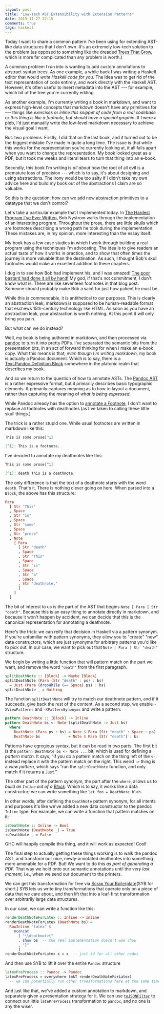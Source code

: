 ```yaml
---
layout: post
title: "Low-Tech AST Extensibility with Extension Patterns"
date: 2019-11-27 22:15
comments: true
tags: haskell
---
```


Today I want to share a common pattern I've been using for extending AST-like
data structures that I don't own. It's an extremely low-tech solution to the
problem (as opposed to something like the dreaded [Trees That Grow][ttg], which
is more far complicated than any problem is worth.)

[ttg]: https://www.microsoft.com/en-us/research/uploads/prod/2016/11/trees-that-grow.pdf

A common problem I run into is wanting to add custom annotations to abstract
syntax trees. As one example, a while back I was writing a Haskell editor that
would *write Haskell code for you.* The idea was to get rid of the text
representation of code entirely, and work directly with the Haskell AST.
However, it's often useful to insert metadata into the AST --- for example,
which bit of the tree you're currently editing.

As another example, I'm currently writing a book in markdown, and want to
express high-level concepts that markdown doesn't have any primitives for ---
things like *exercises* or *inline this snippet of code from a real codebase* or
*this thing is like a footnote, but should have a special graphic.* If I were a
pleb, I'd just manually write the low-level markdown necessary to achieve the
visual goal I want.

But: two problems. Firstly, I did that on the last book, and it turned out to be
the biggest mistake I've made in quite a long time. The issue is that while this
works for the representation you're currently looking at, it all falls apart
when you want to change the representation. My book looked great as a PDF, but
it took me weeks and literal tears to turn that thing into an e-book.

Secondly, this book I'm writing is *all about* how the root of all evil is a
premature loss of precision --- which is to say, it's about designing and using
abstractions. The irony would be too salty if I didn't take my own advice here
and build my book out of the abstractions I claim are so valuable.

So this is the question: how can we add new abstraction primitives to a datatype
that we don't control?

Let's take a particular example that I implemented today. In [The Hardest
Program I've Ever Written][dartfmt], Bob Nystrom walks through the
implementation of an interesting program. Throughout the prose, there are little
skulls which are footnotes describing a wrong path he took during the
implementation. These mistakes are, in my opinion, more interesting than the
essay itself.

[dartfmt]: http://journal.stuffwithstuff.com/2015/09/08/the-hardest-program-ive-ever-written/

My book has a few case studies in which I work through building a real program
using the techniques I'm advocating. The idea is to give readers an actual taste
of how it works in practice, and to show that often times the journey is more
valuable than the destination. As such, I thought Bob's skull footnotes would
make an excellent addition to these chapters.

I dug in to see how Bob had implement his, and I was amazed! [The poor bastard
had done it all by hand!][source] My god, if that's not commitment, I don't know
what is. There are like seventeen footnotes in that blog post. Someone should
probably make Bob a saint for just how patient he must be.

[source]: https://raw.githubusercontent.com/munificent/journal/master/_posts/2015-09-08-the-hardest-program-ive-ever-written.md

While this is commendable, it is antithetical to our purposes. This is clearly
an abstraction leak; markdown is supposed to be human-readable format that
eschews 15th-century technology like HTML. As soon as you have an abstraction
leak, your abstraction is worth nothing. At this point it will only bring you
pain.

But what can we do instead?

Well, my book is being authored in markdown, and then processed via
[pandoc][pandoc] to turn it into pretty PDFs. I've separated the semantic bits
from the presentation bits, in an act of forward thinking for when I make an
e-book copy. What this means is that, *even though I'm writing markdown,* my
book is actually a Pandoc document. Which is to say, there is a
[Text.Pandoc.Definition.Block][block] somewhere in the platonic realm that
describes my book.

[pandoc]: https://pandoc.org/
[block]: https://hackage.haskell.org/package/pandoc-types-1.17.6.1/docs/Text-Pandoc-Definition.html#t:Block

And so we return to the question of how to annotate ASTs. The [Pandoc
AST][block] is a rather expressive format, but it primarily describes basic
typographic elements. It primarily captures meaning as to how to layout a
document, rather than capturing the meaning of *what is being expressed.*

While Pandoc already has the option to [annotate a Footnote][footnote], I don't
want to replace all footnotes with deathnotes (as I've taken to calling these
little skull things.)

[footnote]: https://hackage.haskell.org/package/pandoc-types-1.17.6.1/docs/Text-Pandoc-Definition.html#t:Inline

The trick is a rather stupid one. While usual footnotes are written in markdown
like this:

```markdown
This is some prose[^1]

[^1]: This is a footnote.
```

I've decided to annotate my deathnotes like this:

```markdown
This is some prose[^1]

[^1]: death This is a deathnote.
```

The only difference is that the text of a deathnote starts with the word
`death`. That's it. There is nothing clever going on here. When parsed into a
`Block`, the above has this structure:

```haskell
Para
  [ Str "This"
  , Space
  , Str "is"
  , Space
  , Str "some"
  , Space
  , Str "prose"
  , Note
    [ Para
      [ Str "death"
      , Space
      , Str "This"
      , Space
      , Str "is"
      , Space
      , Str "a"
      , Space
      , Str "deathnote."
      ]
    ]
  ]
```

The bit of interest to us is the part of the AST that begins `Note [ Para [ Str
"death"`. Because this is an easy thing to annotate directly in markdown, and
because it won't happen by accident, we can decide that this is the canonical
representation for annotating a deathnote.

Here's the trick: we can reify that decision in Haskell via a pattern synonym.
If you're unfamiliar with pattern synonyms, they allow you to "create" "new"
data constructors, which are just synonyms for arbitrary patterns you'd like to
pick out. In our case, we want to pick out that `Note [ Para [ Str "death"`
structure.

We begin by writing a little function that will pattern match on the part we
want, and remove the word `"death"` from the first paragraph.

```haskell
splitDeathNote :: [Block] -> Maybe [Block]
splitDeathNote (Para (Str "death" : ps) : bs)
  = Just (Para (dropWhile (== Space) ps) : bs)
splitDeathNote _ = Nothing
```

The function `splitDeathNote` will try to match our deathnote pattern, and if it
succeeds, give back the rest of the content. As a second step, we enable
`-XViewPatterns` and `-XPatternSynonyms` and write a pattern:

```haskell
pattern DeathNote :: [Block] -> Inline
pattern DeathNote bs <- Note (splitDeathNote -> Just bs)
  where
    DeathNote (Para ps : bs) = Note $ Para (Str "death" : Space : ps) : bs
    DeathNote bs             = Note $ Para [Str "death"] : bs
```

Patterns have egregious syntax, but it can be read in two parts. The first bit
is the `pattern DeathNote bs <- Note ...` bit, which is used for defining a
*pattern match.* It says, "if you do a pattern match on the thing left of the
`<-`, instead replace it with the pattern match on the right. This weird `->`
thing is a *view pattern,* which says "run the `splitDeathNote` function, and
only match if it returns a `Just`."

The other part of the pattern synonym, the part after the `where`, allows us to
*build an `Inline` out of a [Block].* Which is to say, it works like a data
constructor; we can write something like `let foo = DeathNote blah`.

In other words, after defining the `DeathNote` pattern synonym, for all intents
and purposes it's like we've added a new data constructor to the pandoc `Inline`
type. For example, we can write a function that pattern matches on it:

```haskell
isDeathNote :: Inline -> Bool
isDeathNote (DeathNote _) = True
isDeathNote _ = False
```

GHC will happily compile this thing, and it will work as expected! Cool!

The final step to actually getting these things working is to walk the pandoc
AST, and transform our nice, newly-annotated deathnotes into something more
amenable for a PDF. But! We want to do this *as part of generating a PDF.* That
way we hold onto our semantic annotations until the *very last moment,* i.e.,
when we send our document to the printers.

We can get this transformation for free via [Scrap Your Boilerplate][syb](SYB
for short.) SYB lets us write tiny transformations that operate only on a piece
of data that we care about, and then lift that into a leaf-first transformation
over arbitrarily large data structures.

[syb]: https://www.stackage.org/lts-14.16/package/syb-0.7.1

In our case, we can write a function like this:

```haskell
renderDeathNoteForLatex :: Inline -> Inline
renderDeathNoteForLatex (DeathNote bs) =
  RawInline "latex" $
    mconcat
      [ "\\deathnote{"
      , show bs  -- the real implementation doesn't use show
      , "}"
      ]
renderDeathNoteForLatex x = x  -- just id for all other nodes
```

And then use SYB to lift it over the entire `Pandoc` structure

```haskell
latexPreProcess :: Pandoc -> Pandoc
latexPreProcess = everywhere (mkT renderDeathNoteForLatex)
  -- we can potentially run other transformations here at the same time
```

And just like that, we've added a custom annotation to markdown, and separately
given a presentation strategy for it. We can use [`toJSONFilter`][json] to
connect our little `latePreProcess` transformation to `pandoc`, and no one is
any the wiser.

[json]: http://hackage.haskell.org/package/pandoc-types-1.20/docs/Text-Pandoc-JSON.html#v:toJSONFilter

